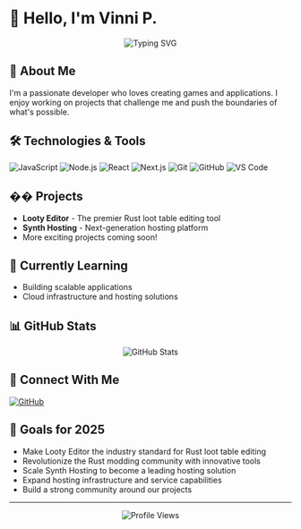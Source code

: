 # 👋 Hello, I'm Vinni P.

<div align="center">
  <img src="https://readme-typing-svg.demolab.com?font=Fira+Code&pause=1000&color=2C8EBB&center=true&vCenter=true&width=435&lines=Full+Stack+Developer;Game+Developer;Always+Learning+New+Things" alt="Typing SVG" />
</div>

## 🚀 About Me
I'm a passionate developer who loves creating games and applications. I enjoy working on projects that challenge me and push the boundaries of what's possible.

## 🛠️ Technologies & Tools
![JavaScript](https://img.shields.io/badge/-JavaScript-F7DF1E?style=flat-square&logo=javascript&logoColor=black)
![Node.js](https://img.shields.io/badge/-Node.js-339933?style=flat-square&logo=node.js&logoColor=white)
![React](https://img.shields.io/badge/-React-61DAFB?style=flat-square&logo=react&logoColor=black)
![Next.js](https://img.shields.io/badge/-Next.js-000000?style=flat-square&logo=next.js&logoColor=white)
![Git](https://img.shields.io/badge/-Git-F05032?style=flat-square&logo=git&logoColor=white)
![GitHub](https://img.shields.io/badge/-GitHub-181717?style=flat-square&logo=github)
![VS Code](https://img.shields.io/badge/-VS%20Code-007ACC?style=flat-square&logo=visual-studio-code)

## �� Projects
- **Looty Editor** - The premier Rust loot table editing tool
- **Synth Hosting** - Next-generation hosting platform
- More exciting projects coming soon!

## 🌱 Currently Learning
- Building scalable applications
- Cloud infrastructure and hosting solutions

## 📊 GitHub Stats
<div align="center">
  <img src="https://github-readme-stats.vercel.app/api?username=vinnij&show_icons=true&theme=tokyonight" alt="GitHub Stats" />
</div>

## 🤝 Connect With Me
[![GitHub](https://img.shields.io/badge/-GitHub-181717?style=flat-square&logo=github)](https://github.com/vinnij)

## 🎯 Goals for 2025
- Make Looty Editor the industry standard for Rust loot table editing
- Revolutionize the Rust modding community with innovative tools
- Scale Synth Hosting to become a leading hosting solution
- Expand hosting infrastructure and service capabilities
- Build a strong community around our projects

---
<div align="center">
  <img src="https://komarev.com/ghpvc/?username=vinnij&color=blue" alt="Profile Views" />
</div> 
